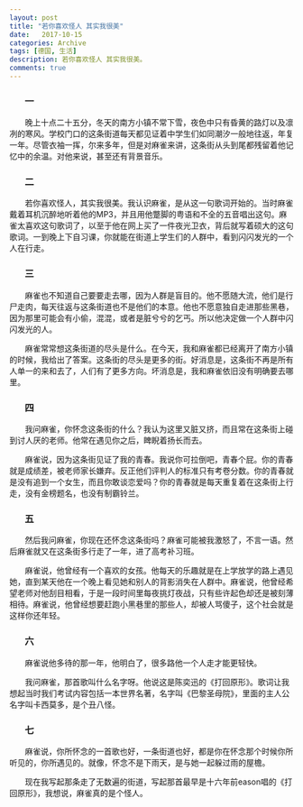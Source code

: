 ```yaml
---
layout: post
title: "若你喜欢怪人 其实我很美"
date:   2017-10-15
categories: Archive
tags: [德国, 生活]
description: 若你喜欢怪人 其实我很美。
comments: true
---
```


### &#160; &#160; &#160; &#160;一



&#160; &#160; &#160; &#160;晚上十点二十五分，冬天的南方小镇不常下雪，夜色中只有昏黄的路灯以及凛冽的寒风。学校门口的这条街道每天都见证着中学生们如同潮汐一般地往返，年复一年。尽管衣袖一挥，尔来多年，但是对麻雀来讲，这条街从头到尾都残留着他记忆中的余温。对他来说，甚至还有背景音乐。

### &#160; &#160; &#160; &#160;二



&#160; &#160; &#160; &#160;若你喜欢怪人，其实我很美。我认识麻雀，是从这一句歌词开始的。当时麻雀戴着耳机沉醉地听着他的MP3，并且用他蹩脚的粤语和不全的五音唱出这句。麻雀太喜欢这句歌词了，以至于他在网上买了一件夜光卫衣，背后就写着硕大的这句歌词。一到晚上下自习课，你就能在街道上学生们的人群中，看到闪闪发光的一个人在行走。



### &#160; &#160; &#160; &#160;三



&#160; &#160; &#160; &#160;麻雀也不知道自己要要走去哪，因为人群是盲目的。他不愿随大流，他们是行尸走肉，每天往返与这条街道也不是他们的本意。他也不愿意独自走进那些黑巷，因为那里可能会有小偷，混混，或者是脏兮兮的乞丐。所以他决定做一个人群中闪闪发光的人。

&#160; &#160; &#160; &#160;麻雀常常想这条街道的尽头是什么。在今天，我和麻雀都已经离开了南方小镇的时候，我给出了答案。这条街的尽头是更多的街。好消息是，这条街不再是所有人单一的来和去了，人们有了更多方向。坏消息是，我和麻雀依旧没有明确要去哪里。



### &#160; &#160; &#160; &#160;四



&#160; &#160; &#160; &#160;我问麻雀，你怀念这条街的什么？我认为这里又脏又挤，而且常在这条街上碰到讨人厌的老师。他常在遇见你之后，睥睨着扬长而去。

&#160; &#160; &#160; &#160;麻雀说，因为这条街见证了我的青春。我说你可拉倒吧，青春个屁。你的青春就是成绩差，被老师家长嫌弃。反正他们评判人的标准只有考卷分数。你的青春就是没有追到一个女生，而且你敢谈恋爱吗？你的青春就是每天重复着在这条街上行走，没有金榜题名，也没有制霸铃兰。



### &#160; &#160; &#160; &#160;五



&#160; &#160; &#160; &#160;然后我问麻雀，你现在还怀念这条街吗？麻雀可能被我激怒了，不言一语。然后麻雀就又在这条街多行走了一年，进了高考补习班。

&#160; &#160; &#160; &#160;麻雀说，他曾经有一个喜欢的女孩。他每天的乐趣就是在上学放学的路上遇见她，直到某天他在一个晚上看见她和别人的背影消失在人群中。麻雀说，他曾经希望老师对他刮目相看，于是一段时间里每夜挑灯夜战，只有些许起色却还是被刻薄相待。麻雀说，他曾经想要赶跑小黑巷里的那些人，却被人骂傻子，这个社会就是这样你还年轻。



### &#160; &#160; &#160; &#160;六



&#160; &#160; &#160; &#160;麻雀说他多待的那一年，他明白了，很多路他一个人走才能更轻快。

&#160; &#160; &#160; &#160;我问麻雀，那首歌叫什么名字呀。他说这是陈奕迅的《打回原形》。歌词让我想起当时我们考试内容包括一本世界名著，名字叫《巴黎圣母院》，里面的主人公名字叫卡西莫多，是个丑八怪。



### &#160; &#160; &#160; &#160;七



&#160; &#160; &#160; &#160;麻雀说，你所怀念的一首歌也好，一条街道也好，都是你在怀念那个时候你所听见的，你所遇见的。就像，怀念不是下雨天，是与她一起躲过雨的屋檐。

&#160; &#160; &#160; &#160;现在我写起那条走了无数遍的街道，写起那首最早是十六年前eason唱的《打回原形》，我想说，麻雀真的是个怪人。
